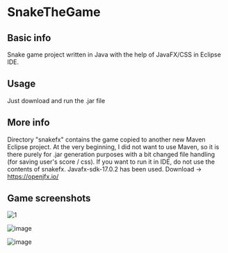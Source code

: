 # SnakeTheGame
## Basic info
Snake game project written in Java with the help of JavaFX/CSS in Eclipse IDE.
## Usage
Just download and run the .jar file
## More info
Directory "snakefx" contains the game copied to another new Maven Eclipse project. At the very beginning, I did not want to use Maven, so it is there purely for .jar generation purposes with a bit changed file handling (for saving user's score / css). If you want to run it in IDE, do not use the contents of snakefx. 
Javafx-sdk-17.0.2 has been used. Download -> https://openjfx.io/
## Game screenshots
![1](https://user-images.githubusercontent.com/106389146/186980012-4fb73f3b-08fa-421b-b2b1-eaac82d63162.PNG)

![image](https://user-images.githubusercontent.com/106389146/186982178-dbf94b31-f8dd-47d3-a659-789b045e2cc7.png)

![image](https://user-images.githubusercontent.com/106389146/186982253-bd4b3d28-1a4e-400d-900a-1b547b36d6cf.png)
